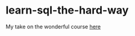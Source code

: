 learn-sql-the-hard-way
======================

My take on the wonderful course [here](http://sql.learncodethehardway.org/book/ex0.html)
